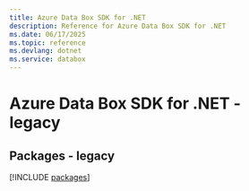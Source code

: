 ```yaml
---
title: Azure Data Box SDK for .NET
description: Reference for Azure Data Box SDK for .NET
ms.date: 06/17/2025
ms.topic: reference
ms.devlang: dotnet
ms.service: databox
---
```

# Azure Data Box SDK for .NET - legacy
## Packages - legacy
[!INCLUDE [packages](data-box-index.md)]